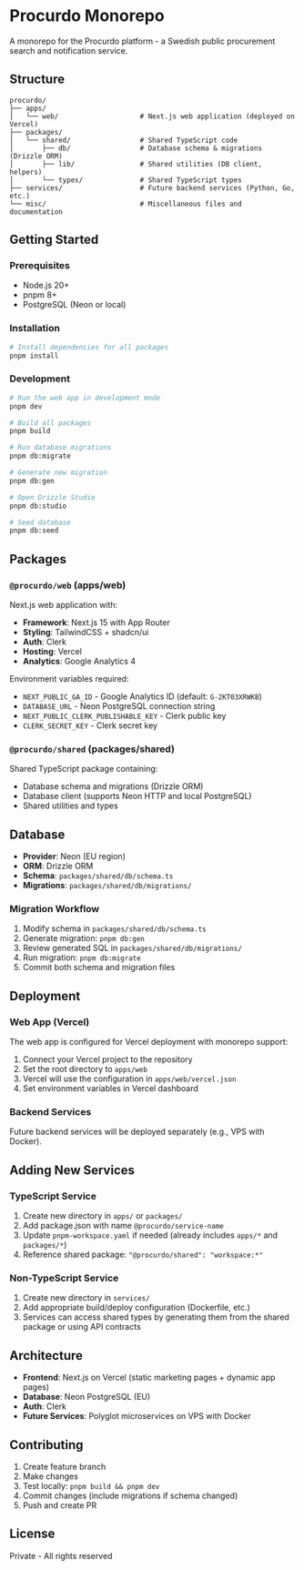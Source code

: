 # Procurdo Monorepo

A monorepo for the Procurdo platform - a Swedish public procurement search and notification service.

## Structure

```
procurdo/
├── apps/
│   └── web/                    # Next.js web application (deployed on Vercel)
├── packages/
│   └── shared/                 # Shared TypeScript code
│       ├── db/                 # Database schema & migrations (Drizzle ORM)
│       ├── lib/                # Shared utilities (DB client, helpers)
│       └── types/              # Shared TypeScript types
├── services/                   # Future backend services (Python, Go, etc.)
└── misc/                       # Miscellaneous files and documentation
```

## Getting Started

### Prerequisites

- Node.js 20+
- pnpm 8+
- PostgreSQL (Neon or local)

### Installation

```bash
# Install dependencies for all packages
pnpm install
```

### Development

```bash
# Run the web app in development mode
pnpm dev

# Build all packages
pnpm build

# Run database migrations
pnpm db:migrate

# Generate new migration
pnpm db:gen

# Open Drizzle Studio
pnpm db:studio

# Seed database
pnpm db:seed
```

## Packages

### `@procurdo/web` (apps/web)

Next.js web application with:

- **Framework**: Next.js 15 with App Router
- **Styling**: TailwindCSS + shadcn/ui
- **Auth**: Clerk
- **Hosting**: Vercel
- **Analytics**: Google Analytics 4

Environment variables required:

- `NEXT_PUBLIC_GA_ID` - Google Analytics ID (default: `G-2KT03XRWKB`)
- `DATABASE_URL` - Neon PostgreSQL connection string
- `NEXT_PUBLIC_CLERK_PUBLISHABLE_KEY` - Clerk public key
- `CLERK_SECRET_KEY` - Clerk secret key

### `@procurdo/shared` (packages/shared)

Shared TypeScript package containing:

- Database schema and migrations (Drizzle ORM)
- Database client (supports Neon HTTP and local PostgreSQL)
- Shared utilities and types

## Database

- **Provider**: Neon (EU region)
- **ORM**: Drizzle ORM
- **Schema**: `packages/shared/db/schema.ts`
- **Migrations**: `packages/shared/db/migrations/`

### Migration Workflow

1. Modify schema in `packages/shared/db/schema.ts`
2. Generate migration: `pnpm db:gen`
3. Review generated SQL in `packages/shared/db/migrations/`
4. Run migration: `pnpm db:migrate`
5. Commit both schema and migration files

## Deployment

### Web App (Vercel)

The web app is configured for Vercel deployment with monorepo support:

1. Connect your Vercel project to the repository
2. Set the root directory to `apps/web`
3. Vercel will use the configuration in `apps/web/vercel.json`
4. Set environment variables in Vercel dashboard

### Backend Services

Future backend services will be deployed separately (e.g., VPS with Docker).

## Adding New Services

### TypeScript Service

1. Create new directory in `apps/` or `packages/`
2. Add package.json with name `@procurdo/service-name`
3. Update `pnpm-workspace.yaml` if needed (already includes `apps/*` and `packages/*`)
4. Reference shared package: `"@procurdo/shared": "workspace:*"`

### Non-TypeScript Service

1. Create new directory in `services/`
2. Add appropriate build/deploy configuration (Dockerfile, etc.)
3. Services can access shared types by generating them from the shared package or using API contracts

## Architecture

- **Frontend**: Next.js on Vercel (static marketing pages + dynamic app pages)
- **Database**: Neon PostgreSQL (EU)
- **Auth**: Clerk
- **Future Services**: Polyglot microservices on VPS with Docker

## Contributing

1. Create feature branch
2. Make changes
3. Test locally: `pnpm build && pnpm dev`
4. Commit changes (include migrations if schema changed)
5. Push and create PR

## License

Private - All rights reserved
